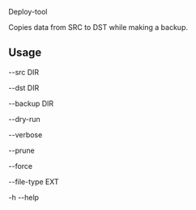 Deploy-tool

Copies data from SRC to DST while making a backup.

## Usage
--src DIR

--dst DIR

--backup DIR

--dry-run

--verbose

--prune

--force

--file-type EXT

-h --help


